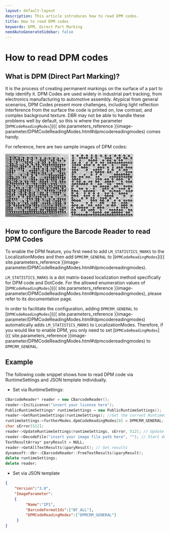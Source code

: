 ```yaml
---   
layout: default-layout
description: This article introduces how to read DPM codes.
title: How to read DPM codes
keywords: DPM, Direct Part Marking
needAutoGenerateSidebar: false
---
```


# How to read DPM codes

## What is DPM (Direct Part Marking)?

It is the process of creating permanent markings on the surface of a part to help identify it. DPM Codes are used widely in industrial part tracking, from electronics manufacturing to automotive assembly. Atypical from general scenarios, DPM Codes present more challenges, including light reflection interference from the surface the code is printed on, low contrast, and complex background texture. DBR may not be able to handle these problems well by default, so this is where the parameter [`DPMCodeReadingModes`]({{ site.parameters_reference }}image-parameter/DPMCodeReadingModes.html#dpmcodereadingmodes) comes handy. 

For reference, here are two sample images of DPM codes:

![DPM sample image1][1]
![DPM sample image2][2]

## How to configure the Barcode Reader to read DPM Codes

To enable the DPM feature, you first need to add `LM_STATISTICS_MARKS` to the LocalizationModes and then add `DPMCRM_GENERAL` to [`DPMCodeReadingModes`]({{ site.parameters_reference }}image-parameter/DPMCodeReadingModes.html#dpmcodereadingmodes). 

`LM_STATISTICS_MARKS` is a dot matrix-based localization method specifically for DPM code and DotCode. For the allowed enumeration values of [`DPMCodeReadingModes`]({{ site.parameters_reference }}image-parameter/DPMCodeReadingModes.html#dpmcodereadingmodes), please refer to its documentation page.

In order to facilitate the configuration, adding `DPMCRM_GENERAL` to [`DPMCodeReadingModes`]({{ site.parameters_reference }}image-parameter/DPMCodeReadingModes.html#dpmcodereadingmodes) automatically adds `LM_STATISTICS_MARKS` to LocalizationModes. Therefore, if you would like to enable DPM, you only need to set [`DPMCodeReadingModes`]({{ site.parameters_reference }}image-parameter/DPMCodeReadingModes.html#dpmcodereadingmodes) to `DPMCRM_GENERAL`. 

## Example

The following code snippet shows how to read DPM code via RuntimeSettings and JSON template individually.

- Set via RuntimeSettings:
```c++
CBarcodeReader* reader = new CBarcodeReader();  
reader->InitLicense("insert your license here");  
PublicRuntimeSettings* runtimeSettings = new PublicRuntimeSettings();  
reader->GetRuntimeSettings(runtimeSettings); //Get the current RuntimeSettings  
runtimeSettings->furtherModes.dpmCodeReadingModes[0] = DPMCRM_GENERAL; // Turn on DPM reading mode
char sError[512];  
reader->UpdateRuntimeSettings(runtimeSettings, sError, 512); // Update RuntimeSettings
reader->DecodeFile("insert your image file path here", ""); // Start decoding
TextResultArray* paryResult = NULL;  
reader->GetAllTextResults(&paryResult); // Get results
dynamsoft::dbr::CBarcodeReader::FreeTextResults(&paryResult);  
delete runtimeSettings;  
delete reader;  
```

- Set via JSON template
```Json
{    
    "Version":"3.0",    
    "ImageParameter":    
    {    
         "Name":"IP1",    
         "BarcodeFormatIds":["BF_ALL"],        
         "DPMCodeReadingModes":["DPMCRM_GENERAL"]
     }    
}   
```

[1]:assets\dpm-decoding\DPM-sample1.png
[2]:assets\dpm-decoding\DPM-sample2.png
